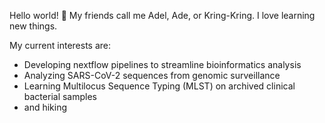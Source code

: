Hello world! :wave: My friends call me Adel, Ade, or Kring-Kring. I love learning new things.

My current interests are:
- Developing nextflow pipelines to streamline bioinformatics analysis
- Analyzing SARS-CoV-2 sequences from genomic surveillance
- Learning Multilocus Sequence Typing (MLST) on archived clinical bacterial samples
- and hiking
